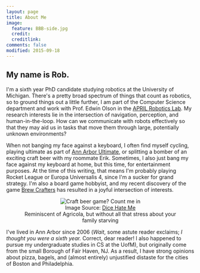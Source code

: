 ```yaml
---
layout: page
title: About Me
image:
  feature: BBB-side.jpg
  credit:
  creditlink:
comments: false
modified: 2015-09-18
---
```


## My name is Rob.

I'm a sixth year PhD candidate studying robotics at the University of Michigan.
There's a pretty broad spectrum of things that count as robotics, so to ground
things out a little further, I am part of the Computer Science department and
work with Prof. Edwin Olson in the [APRIL Robotics Lab](http://www.april.eecs.umich.edu).
My research interests lie in the intersection of navigation, perception,
and human-in-the-loop. How can we communicate with robots effectively so that
they may aid us in tasks that move them through large, potentially unknown
environments?

When not banging my face against a keyboard, I often find myself cycling, playing
ultimate as part of [Ann Arbor Ultimate](http://www.annarborultimate.org), or
splitting a bomber of an exciting craft beer with my roommate Erik. Sometimes,
I also just bang my face against my keyboard at home, but this time, for
entertainment purposes. At the time of this writing, that means I'm probably
playing Rocket League or Europa Universalis 4, since I'm a sucker for grand strategy.
I'm also a board game hobbyist, and my recent discovery of the game
[Brew Crafters](https://boardgamegeek.com/boardgame/139898/brew-crafters) has
resulted in a joyful intersection of interests.

<figure>
    <center>
    <div class="inline-image"><img src="{{site.url}}/images/brew-crafters.jpg" alt="Craft beer game? Count me in"></img>
        <div class="image-credit">Image Source: <a href="http://www.dicehatemegames.com/">Dice Hate Me</a>
        </div>
    </div>
    <figcaption>Reminiscent of Agricola, but without all that stress about
    your family starving</figcaption>
    </center>
</figure>

I've lived in Ann Arbor since 2006 (*Wait*, some astute reader exclaims; *I thought
you were a sixth year.* Correct, dear reader! I also happened to pursue my
undergraduate studies in CS at the UofM), but originally come from the small
Borough of Fair Haven, NJ. As a result, I have strong opinions about pizza, bagels,
and (almost entirely) unjustified distaste for the cities of Boston and Philadelphia.
